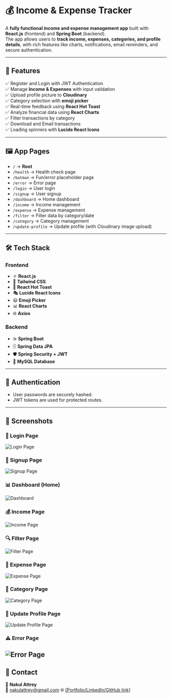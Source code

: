 # 💰 Income & Expense Tracker

A **fully functional income and expense management app** built with **React.js** (frontend) and **Spring Boot** (backend).  
The app allows users to **track income, expenses, categories, and profile details**, with rich features like charts, notifications, email reminders, and secure authentication.

---

## 🚀 Features

✅ Register and Login with JWT Authentication  
✅ Manage **Income & Expenses** with input validation  
✅ Upload profile picture to **Cloudinary**  
✅ Category selection with **emoji picker**  
✅ Real-time feedback using **React Hot Toast**  
✅ Analyze financial data using **React Charts**  
✅ Filter transactions by category  
✅ Download and Email transactions   
✅ Loading spinners with **Lucide React Icons**

---

## 🖼️ App Pages

- `/` → **Root**
- `/health` → Health check page
- `/batman` → Fun/error placeholder page
- `/error` → Error page
- `/login` → User login
- `/signup` → User signup
- `/dashboard` → Home dashboard
- `/income` → Income management
- `/expense` → Expense management
- `/filter` → Filter data by category/date
- `/category` → Category management
- `/update-profile` → Update profile (with Cloudinary image upload)

---

## 🛠️ Tech Stack

### Frontend

- ⚛️ **React.js**
- 🎨 **Tailwind CSS**
- 🔔 **React Hot Toast**
- 🎭 **Lucide React Icons**
- 😃 **Emoji Picker**
- 📊 **React Charts**
- 🌐 **Axios**

### Backend

- ☕ **Spring Boot**
- 🗄️ **Spring Data JPA**
- 🛡️ **Spring Security + JWT**
- 🐬 **MySQL Database**

---

## 🔐 Authentication

- User passwords are securely hashed.
- JWT tokens are used for protected routes.

---

## 📸 Screenshots


### 🔑 Login Page
![Login Page](screenshots/login.png)

### 📝 Signup Page
![Signup Page](screenshots/signup.png)

### 📊 Dashboard (Home)
![Dashboard](screenshots/dashboard.png)

### 💰 Income Page
![Income Page](screenshots/income.png)

### 🔍 Filter Page
![Filter Page](screenshots/filters.png)

### 💸 Expense Page
![Expense Page](screenshots/expense.png)

### 📂 Category Page
![Category Page](screenshots/category.png)

### 👤 Update Profile Page
![Update Profile Page](screenshots/update.png)

### ⚠️ Error Page
![Error Page](screenshots/error.png)
---

## 📧 Contact

👤 **Nakul Attrey**  
📩 nakulattrey@gmail.com
🌐 [\[Portfolio/LinkedIn/GitHub link\]](https://github.com/nakulattrey2003/SpendWise-Frontend)
